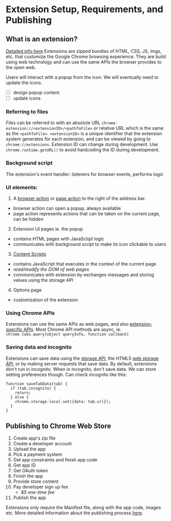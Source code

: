 # Extension Setup, Requirements, and Publishing

## What is an extension?
[Detailed info here](https://developer.chrome.com/extensions/overview)
Extensions are zipped bundles of HTML, CSS, JS, imgs, etc. that customize the Google Chrome browsing experience. They are build using web technology and can use the same APIs the browser provides to the open web.

Users will interact with a popup from the icon.
We will eventually need to update the icons.
- [ ] design popup content
- [ ] update icons

### Referring to files
Files can be referred to with an absolute URL `chrome-extension://<extensionID>/<pathToFile>` or relative URL which is the same as the `<pathToFile>`. `<extensionID>` is a unique identifier that the extension system generates for each extension, and can be viewed by going to `chrome://extensions`.
Extension ID can change during development. Use `chrome.runtime.getURL()` to avoid hardcoding the ID during development.

### Background script
The extension's event handler: listeners for browser events, performs logic

### UI elements:
1. A [browser action](https://developer.chrome.com/extensions/browserAction) or [page action](https://developer.chrome.com/extensions/pageAction) to the right of the address bar.
- browser action can open a popup, always available
- page action represents actions that can be taken on the current page, can be hidden
2. Extension UI pages ie. the popup
- contains HTML pages with JavaSctipt logic
- communicates with background script to make its icon clickable to users
3. [Content Scripts](https://developer.chrome.com/extensions/content_scripts)
- contains JavaScript that executes in the context of the current page
- *read/modify the DOM of web pages*
- communicates with extension by exchanges messages and storing values using the storage API
4. Options page
- customization of the extension

### Using Chrome APIs
Extensions can use the same APIs as web pages, and also [extension-specific APIs](https://developer.chrome.com/extensions/api_index).
Most Chrome API methods are async, ie. `chrome.tabs.query(object queryInfo, function callback)`

### Saving data and incognito
Extensions can save data using the [storage API](https://developer.chrome.com/extensions/overview), the HTML5 [web storage API](https://html.spec.whatwg.org/multipage/webstorage.html), or by making server requests that save data.
By default, extensions don't run in incognito. When in incognito, don't save data. We can store setting preferences though.
Can check incognito like this:
```
function saveTabData(tab) {
  if (tab.incognito) {
    return;
  } else {
    chrome.storage.local.set({data: tab.url});
  }
}
```

## Publishing to Chrome Web Store
1. Create app's zip file
2. Create a developer account
3. Upload the app
4. Pick a payment system
5. Get app constraints and finish app code
6. Get app ID
7. Get OAuth token
8. Finish the app
9. Provide store content
10. Pay developer sign up fee
	- *$5 one-time fee*
11. Publish the app

Extensions only require the Manifest file, along with the app code, images etc.
More detailed information about the publishing process [here](https://developer.chrome.com/webstore/publish).